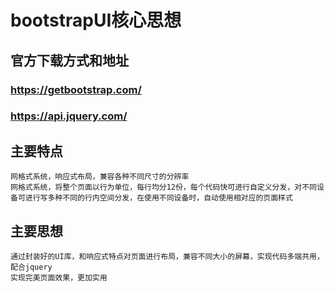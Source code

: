 # bootstrapUI核心思想
## 官方下载方式和地址
### https://getbootstrap.com/
### https://api.jquery.com/

## 主要特点
    网格式系统，响应式布局，兼容各种不同尺寸的分辨率
    网格式系统，将整个页面以行为单位，每行均分12份，每个代码快可进行自定义分发，对不同设备可进行写多种不同的行内空间分发，在使用不同设备时，自动使用相对应的页面样式
## 主要思想
    通过封装好的UI库，和响应式特点对页面进行布局，兼容不同大小的屏幕，实现代码多端共用，配合jquery
    实现完美页面效果，更加实用